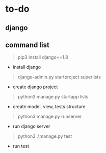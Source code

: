 # to-do
## django
## command list

> pip3 install django==1.8
  - install django

> django-admin.py startproject superlists
  - create django project

> python3 manage.py startapp lists
  - create model, view, tests structure

> python3 manage.py runserver
  - run django server

> python3 .\manage.py test
  - run test
